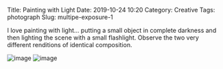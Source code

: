 Title: Painting with Light
Date: 2019-10-24 10:20
Category: Creative
Tags: photograph
Slug: multipe-exposure-1

I love painting with light... putting a small
object in complete darkness and then lighting
the scene with a small flashlight. Observe the
two very different renditions of identical
composition.


![image]({static}/images/Orchids1.png)
![image]({static}/images/Orchids2.png)


